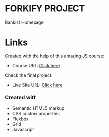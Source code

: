 # FORKIFY PROJECT

Bankist Homepage

# Links

Created with the help of this amazing JS course:

- Course URL: [Click here](https://www.udemy.com/course/the-complete-javascript-course/)

Check the final project:

- Live Site URL: [Click here](https://bankisthome-iosebkhe.netlify.app/)

### Created with

- Semantic HTML5 markup
- CSS custom properties
- Flexbox
- Grid
- Javascript
